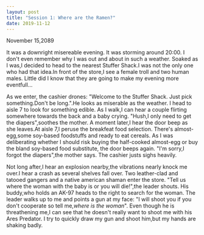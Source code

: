```yaml
---
layout: post
title: "Session 1: Where are the Ramen?"
date: 2019-11-12
---
```


November 15,2089

It was a downright misereable evening. It was storming around 20:00. I don't even remember why I was out and about in such  a weather.
Soaked as I was,I decided to head to the nearest Stuffer Shack.I was not the only one who had that idea.In front of the store,I see a female troll and two human males.
Little did I know that they are going to make my evening more eventfull...

As we enter, the cashier drones: "Welcome to the Stuffer Shack. Just pick something.Don't be long.".He looks as miserable as the weather.
I head to aisle 7 to look for something edible. As I walk,I can hear a couple flirting somewhere towards the back and a baby crying. "Hush,I only need to get the diapers",soothes the mother.
A moment later,I hear the door beep as she leaves.At aisle 7,I peruse the breakfeat food selection. There's almost-egg,some soy-based foodstuffs and ready to eat cereals. 
As I was deliberating whether I should risk buying the half-cooked almost-egg or buy the bland soy-based food substitute, the door beeps again.
"I'm sorry,I forgot the diapers",the mother says. The cashier justs sighs heavily.

Not long after,I hear an explosion nearby,the vibrations nearly knock me over.I hear a crash as several shelves fall over. Two leather-clad and tatooed gangers and a native american shaman enter the store.
"Tell us where the woman with the baby is or you will die!",the leader shouts. His buddy,who holds an AK-97 heads to the right to search for the woman.
The leader walks up to me and points a gun at my face: "I will shoot you if you don't cooperate so tell me,<i>where is the woman</i>".
Even though he is threathening me,I can see that he doesn't really want to shoot me with his Ares Predator. I try to quickly draw my gun and shoot him,but my hands are shaking badly.
